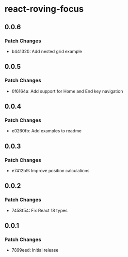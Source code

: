 # react-roving-focus

## 0.0.6

### Patch Changes

- b441320: Add nested grid example

## 0.0.5

### Patch Changes

- 0f6164a: Add support for Home and End key navigation

## 0.0.4

### Patch Changes

- e0260fb: Add examples to readme

## 0.0.3

### Patch Changes

- e7412b9: Improve position calculations

## 0.0.2

### Patch Changes

- 7458f54: Fix React 18 types

## 0.0.1

### Patch Changes

- 7899eed: Initial release

